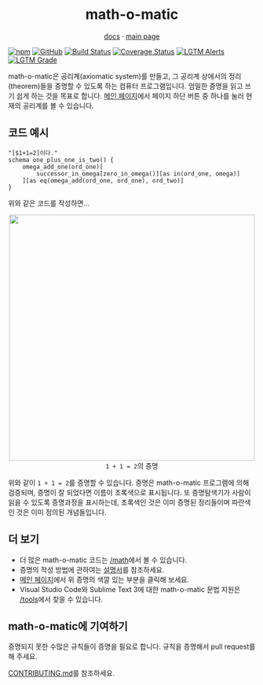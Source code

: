<h1 align="center">math-o-matic</h1>
<p align="center"><a href="https://logico-philosophical.github.io/math-o-matic/docs/build/index.html">docs</a> &middot; <a href="https://logico-philosophical.github.io/math-o-matic/web/index.html">main page</a></p>

[![npm](https://img.shields.io/npm/v/math-o-matic)](https://www.npmjs.com/package/math-o-matic)
[![GitHub](https://img.shields.io/github/license/logico-philosophical/math-o-matic)](https://github.com/logico-philosophical/math-o-matic/blob/master/LICENSE)
[![Build Status](https://img.shields.io/travis/com/logico-philosophical/math-o-matic)](https://travis-ci.com/logico-philosophical/math-o-matic)
[![Coverage Status](https://img.shields.io/coveralls/github/logico-philosophical/math-o-matic)](https://coveralls.io/github/logico-philosophical/math-o-matic?branch=master)
[![LGTM Alerts](https://img.shields.io/lgtm/alerts/github/logico-philosophical/math-o-matic)](https://lgtm.com/projects/g/logico-philosophical/math-o-matic/alerts/)
[![LGTM Grade](https://img.shields.io/lgtm/grade/javascript/github/logico-philosophical/math-o-matic)](https://lgtm.com/projects/g/logico-philosophical/math-o-matic/context:javascript)

math-o-matic은 공리계(axiomatic system)를 만들고, 그 공리계 상에서의 정리(theorem)들을 증명할 수 있도록 하는 컴퓨터 프로그램입니다. 엄밀한 증명을 읽고 쓰기 쉽게 하는 것을 목표로 합니다. [메인 페이지](https://logico-philosophical.github.io/math-o-matic/web/index.html)에서 페이지 하단 버튼 중 하나를 눌러 현재의 공리계를 볼 수 있습니다.

## 코드 예시

```
"[$1+1=2]이다."
schema one_plus_one_is_two() {
    omega_add_one(ord_one)[
        successor_in_omega[zero_in_omega()][as in(ord_one, omega)]
    ][as eq(omega_add(ord_one, ord_one), ord_two)]
}
```

위와 같은 코드를 작성하면&hellip;

<p align="center"><img src="https://i.imgur.com/RvQeHtO.png" width="500px"><br>
<code>1 + 1 = 2</code>의 증명</p>

위와 같이 `1 + 1 = 2`를 증명할 수 있습니다. 증명은 math-o-matic 프로그램에 의해 검증되며, 증명이 잘 되었다면 이름이 초록색으로 표시됩니다. 또 증명탐색기가 사람이 읽을 수 있도록 증명과정을 표시하는데, 초록색인 것은 이미 증명된 정리들이며 파란색인 것은 이미 정의된 개념들입니다.

## 더 보기

* 더 많은 math-o-matic 코드는 [/math](/math)에서 볼 수 있습니다.
* 증명의 작성 방법에 관하여는 [설명서](https://logico-philosophical.github.io/math-o-matic/docs/build/index.html)를 참조하세요.
* [메인 페이지](https://logico-philosophical.github.io/math-o-matic/web/index.html)에서 위 증명의 색깔 있는 부분을 클릭해 보세요.
* Visual Studio Code와 Sublime Text 3에 대한 math-o-matic 문법 지원은 [/tools](/tools)에서 찾을 수 있습니다.

## math-o-matic에 기여하기

증명되지 못한 수많은 규칙들이 증명을 필요로 합니다. 규칙을 증명해서 pull request를 해 주세요.

[CONTRIBUTING.md](/CONTRIBUTING.md)를 참조하세요.
